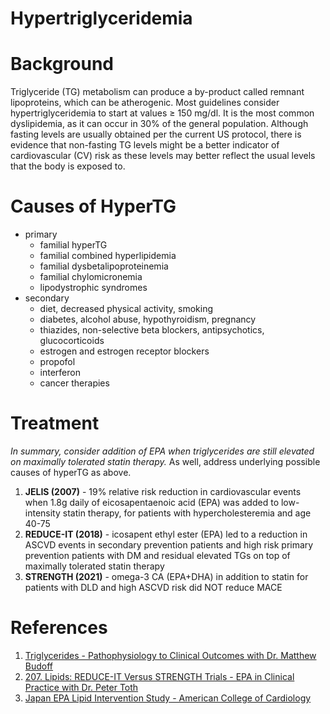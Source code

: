 # Hypertriglyceridemia
# Background
Triglyceride (TG) metabolism can produce a by-product called remnant lipoproteins, which can be atherogenic. Most guidelines consider hypertriglyceridemia to start at values ≥ 150 mg/dl. It is the most common dyslipidemia, as it can occur in 30% of the general population. Although fasting levels are usually obtained per the current US protocol, there is evidence that non-fasting TG levels might be a better indicator of cardiovascular (CV) risk as these levels may better reflect the usual levels that the body is exposed to.

# Causes of HyperTG
- primary
	- familial hyperTG
	- familial combined hyperlipidemia
	- familial dysbetalipoproteinemia
	- familial chylomicronemia
	- lipodystrophic syndromes
- secondary
	- diet, decreased physical activity, smoking
	- diabetes, alcohol abuse, hypothyroidism, pregnancy
	- thiazides, non-selective beta blockers, antipsychotics, glucocorticoids
	- estrogen and estrogen receptor blockers
	- propofol
	- interferon
	- cancer therapies

# Treatment
*In summary, consider addition of EPA when triglycerides are still elevated on maximally tolerated statin therapy.* As well, address underlying possible causes of hyperTG as above.

1. **JELIS (2007)** - 19% relative risk reduction in cardiovascular events when 1.8g daily of eicosapentaenoic acid (EPA) was added to low-intensity statin therapy, for patients with hypercholesteremia and age 40-75
3. **REDUCE-IT (2018)** - icosapent ethyl ester (EPA) led to a reduction in ASCVD events in secondary prevention patients and high risk primary prevention patients with DM and residual elevated TGs on top of maximally tolerated statin therapy
1. **STRENGTH (2021)** - omega-3 CA (EPA+DHA) in addition to statin for patients with DLD and high ASCVD risk did NOT reduce MACE

# References
1. [Triglycerides - Pathophysiology to Clinical Outcomes with Dr. Matthew Budoff](https://www.cardionerds.com/156-lipids-triglycerides-pathophysiology-to-clinical-outcomes-with-dr-matthew-budoff/)
2. [207. Lipids: REDUCE-IT Versus STRENGTH Trials - EPA in Clinical Practice with Dr. Peter Toth](https://www.cardionerds.com/207-lipids-reduce-it-versus-strength-trials-epa-in-clinical-practice-with-dr-peter-toth/)
3. [Japan EPA Lipid Intervention Study - American College of Cardiology](https://www.acc.org/latest-in-cardiology/clinical-trials/2010/02/23/19/10/jelis)